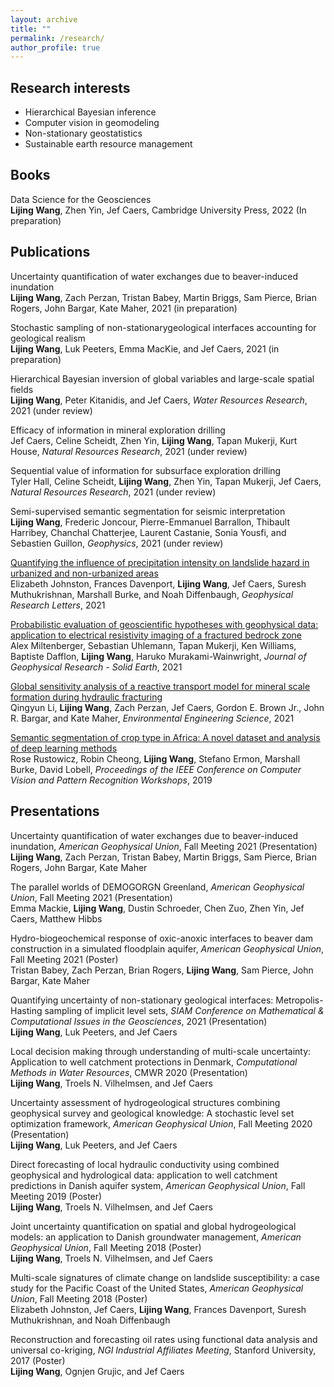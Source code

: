 ```yaml
---
layout: archive
title: ""
permalink: /research/
author_profile: true
---
```


## Research interests

- Hierarchical Bayesian inference
- Computer vision in geomodeling
- Non-stationary geostatistics
- Sustainable earth resource management


## Books
Data Science for the Geosciences      
**Lijing Wang**, Zhen Yin, Jef Caers, Cambridge University Press, 2022 (In preparation)



## Publications

Uncertainty quantification of water exchanges due to beaver-induced inundation   
**Lijing Wang**, Zach Perzan, Tristan Babey, Martin Briggs, Sam Pierce, Brian Rogers, John Bargar, Kate Maher, 2021 (in preparation)


Stochastic sampling of non-stationarygeological interfaces accounting for geological realism    
**Lijing Wang**, Luk Peeters, Emma MacKie, and Jef Caers, 2021 (in preparation)


Hierarchical Bayesian inversion of global variables and large-scale spatial fields    
**Lijing Wang**, Peter Kitanidis, and Jef Caers, *Water Resources Research*, 2021 (under review)


Efficacy of information in mineral exploration drilling    
Jef Caers, Celine Scheidt, Zhen Yin, **Lijing Wang**, Tapan Mukerji, Kurt House, *Natural Resources Research*, 2021 (under review)


Sequential value of information for subsurface exploration drilling    
Tyler Hall, Celine Scheidt, **Lijing Wang**, Zhen Yin, Tapan Mukerji, Jef Caers, *Natural Resources Research*, 2021 (under review)


Semi-supervised semantic segmentation for seismic interpretation  
**Lijing Wang**, Frederic Joncour, Pierre-Emmanuel Barrallon, Thibault Harribey, Chanchal Chatterjee, Laurent Castanie, Sonia Yousfi, and Sebastien Guillon, *Geophysics*, 2021 (under review)


[Quantifying the influence of precipitation intensity on landslide hazard in urbanized and non-urbanized areas](https://agupubs.onlinelibrary.wiley.com/doi/abs/10.1029/2021GL094038)     
Elizabeth Johnston, Frances Davenport, **Lijing Wang**, Jef Caers, Suresh Muthukrishnan, Marshall Burke, and Noah Diffenbaugh, *Geophysical Research Letters*, 2021 

[Probabilistic evaluation of geoscientific hypotheses with geophysical data: application to electrical resistivity imaging of a fractured bedrock zone](https://agupubs.onlinelibrary.wiley.com/doi/10.1029/2021JB021767)      
Alex Miltenberger, Sebastian Uhlemann, Tapan Mukerji, Ken Williams, Baptiste Dafflon, **Lijing Wang**, Haruko Murakami-Wainwright, *Journal of Geophysical Research - Solid Earth*, 2021

[Global sensitivity analysis of a reactive transport model for mineral scale formation during hydraulic fracturing](https://www.liebertpub.com/doi/full/10.1089/ees.2020.0365)   
Qingyun Li, **Lijing Wang**, Zach Perzan, Jef Caers, Gordon E. Brown Jr., John R. Bargar, and Kate Maher, *Environmental Engineering Science*, 2021

[Semantic segmentation of crop type in Africa: A novel dataset and analysis of deep learning methods](https://openaccess.thecvf.com/content_CVPRW_2019/papers/cv4gc/Rustowicz_Semantic_Segmentation_of_Crop_Type_in_Africa_A_Novel_Dataset_CVPRW_2019_paper.pdf)   
Rose Rustowicz, Robin Cheong, **Lijing Wang**, Stefano Ermon, Marshall Burke, David Lobell, *Proceedings of the IEEE Conference on Computer Vision and Pattern Recognition Workshops*, 2019


## Presentations

Uncertainty quantification of water exchanges due to beaver-induced inundation, *American Geophysical Union*, Fall Meeting 2021 (Presentation)      
**Lijing Wang**, Zach Perzan, Tristan Babey, Martin Briggs, Sam Pierce, Brian Rogers, John Bargar, Kate Maher


The parallel worlds of DEMOGORGN Greenland, *American Geophysical Union*, Fall Meeting 2021 (Presentation)    
Emma Mackie, **Lijing Wang**, Dustin Schroeder, Chen Zuo, Zhen Yin, Jef Caers, Matthew Hibbs


Hydro-biogeochemical response of oxic-anoxic interfaces to beaver dam construction in a simulated floodplain aquifer, *American Geophysical Union*,  Fall Meeting 2021 (Poster)    
Tristan Babey, Zach Perzan, Brian Rogers, **Lijing Wang**, Sam Pierce, John Bargar, Kate Maher


Quantifying uncertainty of non-stationary geological interfaces: Metropolis-Hasting sampling of implicit level sets, *SIAM Conference on Mathematical & Computational Issues in the Geosciences*, 2021 (Presentation)     
**Lijing Wang**, Luk Peeters, and Jef Caers


Local decision making through understanding of multi-scale uncertainty: Application to well catchment protections in Denmark, *Computational Methods in Water Resources*, CMWR 2020 (Presentation)   
**Lijing Wang**, Troels N. Vilhelmsen, and Jef Caers

Uncertainty assessment of hydrogeological structures combining geophysical survey and geological knowledge: A stochastic level set optimization framework, *American Geophysical Union*, Fall Meeting 2020 (Presentation)    
**Lijing Wang**, Luk Peeters, and Jef Caers

Direct forecasting of local hydraulic conductivity using combined geophysical and hydrological data: application to well catchment predictions in Danish aquifer system, *American Geophysical Union*, Fall Meeting 2019 (Poster)    
**Lijing Wang**, Troels N. Vilhelmsen, and Jef Caers

Joint uncertainty quantification on spatial and global hydrogeological models: an application to Danish groundwater management, *American Geophysical Union*, Fall Meeting 2018 (Poster)    
**Lijing Wang**, Troels N. Vilhelmsen, and Jef Caers

Multi-scale signatures of climate change on landslide susceptibility: a case study for the Pacific Coast of the United States, *American Geophysical Union*, Fall Meeting 2018 (Poster)    
Elizabeth Johnston, Jef Caers, **Lijing Wang**, Frances Davenport, Suresh Muthukrishnan, and Noah Diffenbaugh

Reconstruction and forecasting oil rates using functional data analysis and universal co-kriging, *NGI Industrial Affiliates Meeting*, Stanford University, 2017 (Poster)    
**Lijing Wang**, Ognjen Grujic, and Jef Caers
